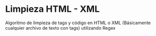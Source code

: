 # Limpieza HTML - XML
Algoritmo de limpieza de tags y código en HTML o XML (Básicamente cualquier archivo de texto con tags) utilizando Regex
